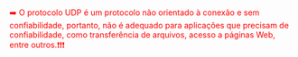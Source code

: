<div>
  <p style='color:red;'>➡️ O protocolo UDP é um protocolo não orientado à conexão e sem confiabilidade, portanto, não é adequado para aplicações que precisam de confiabilidade, como transferência de arquivos, acesso a páginas Web, entre outros.❗❗❗</p>
</div>
